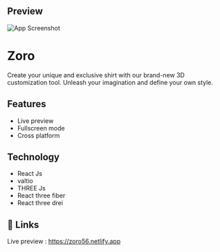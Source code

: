 
## Preview

![App Screenshot](https://i.ibb.co.com/WnzVXPr/Screenshot-From-2025-01-17-04-59-30.png)


# Zoro

Create your unique and exclusive shirt with our brand-new 3D customization tool. Unleash your imagination and define your own style.



## Features


- Live preview
- Fullscreen mode
- Cross platform


## Technology
- React Js
- valtio
- THREE Js
- React three fiber
-  React three drei
## 🔗 Links


Live preview : https://zoro56.netlify.app
